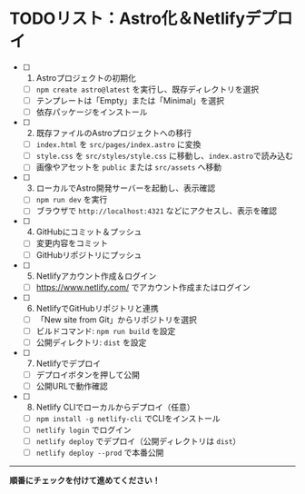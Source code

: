 # TODOリスト：Astro化＆Netlifyデプロイ

- [ ] 1. Astroプロジェクトの初期化
    - [ ] `npm create astro@latest` を実行し、既存ディレクトリを選択
    - [ ] テンプレートは「Empty」または「Minimal」を選択
    - [ ] 依存パッケージをインストール

- [ ] 2. 既存ファイルのAstroプロジェクトへの移行
    - [ ] `index.html` を `src/pages/index.astro` に変換
    - [ ] `style.css` を `src/styles/style.css` に移動し、`index.astro`で読み込む
    - [ ] 画像やアセットを `public` または `src/assets` へ移動

- [ ] 3. ローカルでAstro開発サーバーを起動し、表示確認
    - [ ] `npm run dev` を実行
    - [ ] ブラウザで `http://localhost:4321` などにアクセスし、表示を確認

- [ ] 4. GitHubにコミット＆プッシュ
    - [ ] 変更内容をコミット
    - [ ] GitHubリポジトリにプッシュ

- [ ] 5. Netlifyアカウント作成＆ログイン
    - [ ] https://www.netlify.com/ でアカウント作成またはログイン

- [ ] 6. NetlifyでGitHubリポジトリと連携
    - [ ] 「New site from Git」からリポジトリを選択
    - [ ] ビルドコマンド: `npm run build` を設定
    - [ ] 公開ディレクトリ: `dist` を設定

- [ ] 7. Netlifyでデプロイ
    - [ ] デプロイボタンを押して公開
    - [ ] 公開URLで動作確認

- [ ] 8. Netlify CLIでローカルからデプロイ（任意）
    - [ ] `npm install -g netlify-cli` でCLIをインストール
    - [ ] `netlify login` でログイン
    - [ ] `netlify deploy` でデプロイ（公開ディレクトリは `dist`）
    - [ ] `netlify deploy --prod` で本番公開

---

**順番にチェックを付けて進めてください！** 